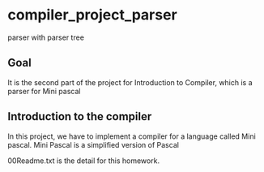 # compiler_project_parser
parser with parser tree
## Goal
It is the second part of the project for Introduction to Compiler, which is a parser for Mini pascal

## Introduction to the compiler

In this project, we have to implement a compiler for a language called Mini pascal. Mini Pascal is a simplified version of Pascal

00Readme.txt is the detail for this homework.
